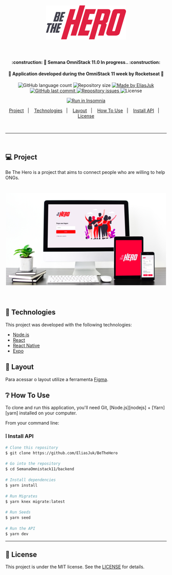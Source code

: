 <h1 align="center">
    <img alt="BeTheHero" title="#BeTheHero" src="readme/bethehero.svg" width="250px" />
</h1>

<p>&nbsp;</p>

<h4 align="center"> 
	:construction: 🚀 Semana OmniStack 11.0 In progress.. :construction:
</h4>
<h4 align="center"> 
  🚀 Application developed during the OmniStack 11 week by Rocketseat 🚀
</h4>


<p align="center">
  <img alt="GitHub language count" src="https://img.shields.io/github/languages/count/EliasJuk/BeTheHero">	
  <img alt="Repository size" src="https://img.shields.io/github/repo-size/EliasJuk/BeTheHero">
	
  <a href="https://www.linkedin.com/in/eliaspjuk/">
    <img alt="Made by EliasJuk" src="https://img.shields.io/badge/made%20by-EliasJuk-%2304D361">
  </a>
  
  <a href="https://github.com/EliasJuk/BeTheHero/commits/master">
    <img alt="GitHub last commit" src="https://img.shields.io/github/last-commit/EliasJuk/BeTheHero">
  </a>
  
  <a href="https://github.com/EliasJuk/BeTheHero/issues">
    <img alt="Repository issues" src="https://img.shields.io/github/issues/EliasJuk/BeTheHero">
  </a>
  
  <img alt="License" src="https://img.shields.io/badge/license-MIT-brightgreen"> 
<p>

<p align="center">
  <a href="https://insomnia.rest/run/?label=BeTheHero&uri=https://raw.githubusercontent.com/EliasJuk/BeTheHero/master/readme/Insomnia_2020-03-28.json" target="_blank"><img src="https://insomnia.rest/images/run.svg" alt="Run in Insomnia"></a>
</p>

<p align="center">
  <a href="#-project">Project</a>&nbsp;&nbsp;&nbsp;|&nbsp;&nbsp;&nbsp;
  <a href="#rocket-Technologies">Technologies</a>&nbsp;&nbsp;&nbsp;|&nbsp;&nbsp;&nbsp;
  <a href="#-layout">Layout</a>&nbsp;&nbsp;&nbsp;|&nbsp;&nbsp;&nbsp;
  <a href="#-How-To-Use">How To Use</a>&nbsp;&nbsp;&nbsp;|&nbsp;&nbsp;&nbsp;
  <a href="##Install-API">Install API</a>&nbsp;&nbsp;&nbsp;|&nbsp;&nbsp;&nbsp;
  <a href="#memo-license">License</a>
</p>
<p>&nbsp;</p>

---
<p>&nbsp;</p>

## 💻 Project

Be The Hero is a project that aims to connect people who are willing to help ONGs.

<h1 align="center">
    <img alt="Login-Page" title="Login-Page" src="readme/preview.jpg" width="500px" />
</h1>

<p>&nbsp;</p>





## :rocket: Technologies

This project was developed with the following technologies:

- [Node.js](https://nodejs.org/en/) 
- [React](https://reactjs.org)
- [React Native](https://facebook.github.io/react-native/)
- [Expo](https://expo.io/)


## 🔖 Layout

Para acessar o layout utilize a ferramenta [Figma](https://www.figma.com/file/mM7oa5K8wLfFxY6D5chI1G/Be-The-Hero---OmniStack-11?node-id=0%3A1).


## ❔ How To Use

<p>To clone and run this application, you'll need Git, [Node.js][nodejs] + [Yarn][yarn] installed on your computer.</p>

From your command line:

### ❕ Install API

```bash
# Clone this repository
$ git clone https://github.com/EliasJuk/BeTheHero

# Go into the repository
$ cd SemanaOmnistack11/backend

# Install dependencies
$ yarn install

# Run Migrates
$ yarn knex migrate:latest 

# Run Seeds
$ yarn seed

# Run the API
$ yarn dev
```

---

## :memo: License

This project is under the MIT license. See the [LICENSE](LICENSE.md) for details.